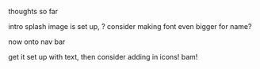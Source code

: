 thoughts so far

intro splash image is set up,
? consider making font even bigger for name?

now onto nav bar

get it set up with text, then consider adding in icons! bam!
